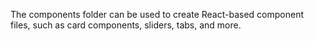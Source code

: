 The components folder can be used to create React-based component files, such as card components, sliders, tabs, and more.
